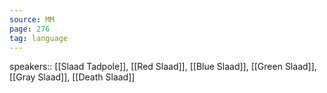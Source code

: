 ```yaml
---
source: MM
page: 276
tag: language
---
```


speakers:: [[Slaad Tadpole]], [[Red Slaad]], [[Blue Slaad]], [[Green Slaad]], [[Gray Slaad]], [[Death Slaad]]

